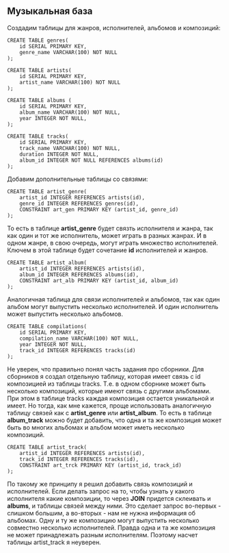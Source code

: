 ## Музыкальная база

Создадим таблицы для жанров, исполнителей, альбомов и композиций:

```
CREATE TABLE genres(
	id SERIAL PRIMARY KEY,
	genre_name VARCHAR(100) NOT NULL
);

CREATE TABLE artists(
	id SERIAL PRIMARY KEY,
	artist_name VARCHAR(100) NOT NULL
);

CREATE TABLE albums (
	id SERIAL PRIMARY KEY,
	album_name VARCHAR(100) NOT NULL,
	year INTEGER NOT NULL,
);

CREATE TABLE tracks(
	id SERIAL PRIMARY KEY,
	track_name VARCHAR(100) NOT NULL,
	duration INTEGER NOT NULL,
	album_id INTEGER NOT NULL REFERENCES albums(id)
);
```


Добавим дополнительные таблицы со связями:

```
CREATE TABLE artist_genre(
	artist_id INTEGER REFERENCES artists(id),
	genre_id INTEGER REFERENCES genres(id),
	CONSTRAINT art_gen PRIMARY KEY (artist_id, genre_id)
);
```

То есть в таблице __artist_genre__ будет связть исполнителя и жанра, так как один и тот же исполнитель, может играть в разных жанрах. И в одном жанре, в свою очередь, могут играть множество исполнителей. Ключем в этой таблице будет сочетание __id__ исполнителей и жанров.


```
CREATE TABLE artist_album(
	artist_id INTEGER REFERENCES artists(id),
	album_id INTEGER REFERENCES albums(id),
	CONSTRAINT art_alb PRIMARY KEY (artist_id, album_id)
);
```

Аналогичная таблица для связи исполнителей и альбомов, так как один альбом могут выпустить несколько исполнителей. И один исполнитель может выпустить несколько альбомов.


```
CREATE TABLE compilations(
	id SERIAL PRIMARY KEY,
	compilation_name VARCHAR(100) NOT NULL,
	year INTEGER NOT NULL,
	track_id INTEGER REFERENCES tracks(id)
);
```

Не уверен, что правильно понял часть задания про сборники. Для сборников я создал отдельную таблицу, которая имеет связь с id композицией из таблицы tracks. Т.е. в одном сборнике может быть несколько композиций, которые имеют связь с другими альбомами. При этом в таблице tracks каждая композиция остается уникальной и имеет.
Но тогда, как мне кажется, проще использовать аналогичную таблицу связей как с __artist_genre__ или __artist_album__. То есть в таблице __album_track__ можно будет добавить, что одна и та же композиция может быть во многих альбомах и альбом может иметь несколько композиций.


```
CREATE TABLE artist_track(
	artist_id INTEGER REFERENCES artists(id),
	track_id INTEGER REFERENCES tracks(id),
	CONSTRAINT art_trck PRIMARY KEY (artist_id, track_id)
);
```

По такому же принципу я решил добавить связь композиций и исполнителей. Если делать запрос на то, чтобы узнать у какого исполнителя какие композиции, то через __JOIN__ придется склеивать и __albums__, и таблицы связей между ними. Это сделает запрос во-первых - слишком большим, а во-вторых - нам не нужна информация об альбомах.
Одну и ту же композицию могут выпустить несколько совместно несколько исполнителей. Правда одна и та же композиция не может принадлежать разным исполнителям. Поэтому насчет таблицы artist_track я неуверен.